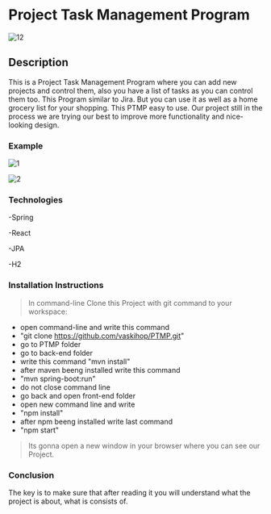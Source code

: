 # Project Task Management Program
![12](https://user-images.githubusercontent.com/61806389/81318902-9d324400-9097-11ea-9018-dcf404dd0644.png)


## Description

 This is a Project Task Management Program where you can add new projects and control them, also you have a list of tasks as you can control them too. This Program similar to Jira. But you can use it as well as a home grocery list for your shopping. This PTMP easy to use. Our project still in the process we are trying our best to improve more functionality and nice-looking design.
 
 ### Example 
![1](https://user-images.githubusercontent.com/61806389/81224537-88e73c00-8ff0-11ea-8fe4-eb6c1a4dc8bd.PNG)


![2](https://user-images.githubusercontent.com/61806389/81224691-c6e46000-8ff0-11ea-9ca9-cc8ca4a1d8ea.PNG)

 
 ### Technologies 
 
 -Spring
 
 -React
 
 -JPA
 
 -H2
  
 ### Installation Instructions
 >In command-line Clone this Project  with git command to your workspace:
 - open command-line and write this command
 - "git clone https://github.com/vaskihop/PTMP.git"
 - go to PTMP folder
 - go to back-end folder
 - write this command "mvn install"
 - after maven beeng installed write this command 
 - "mvn spring-boot:run"
 - do not close command line
 - go back and open front-end folder
 - open new command line and write 
 - "npm install"
 - after npm beeng installed write last command
 - "npm start"
 
 >Its gonna open a new window in your browser where you can see our Project.
 
 
 ### Conclusion

The key is to make sure that after reading it you will understand what the project is about, what is consists of.

